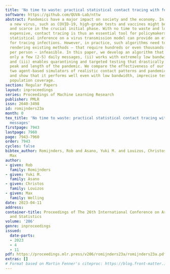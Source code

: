 ```yaml
---
title: 'No time to waste: practical statistical contact tracing with few low-bit messages'
software: https://github.com/QUVA-Lab/nttw
abstract: Pandemics have a major impact on society and the economy. In the case of
  a new virus, such as COVID-19, high-grade tests and vaccines might be slow to develop
  and scarce in the crucial initial phase. With no time to waste and lock-downs being
  expensive, contact tracing is thus an essential tool for policymakers. In theory,
  statistical inference on a virus transmission model can provide an effective method
  for tracing infections. However, in practice, such algorithms need to run decentralized,
  rendering existing methods – that require hundreds or even thousands of daily messages
  per person – infeasible. In this paper, we develop an algorithm that (i) requires
  only a few (2-5) daily messages, (ii) works with extremely low bandwidths (3-5 bits)
  and (iii) enables quarantining and targeted testing that drastically reduces the
  peak and length of the pandemic. We compare the effectiveness of our algorithm using
  two agent-based simulators of realistic contact patterns and pandemic parameters
  and show that it performs well even with low bandwidth, imprecise tests, and incomplete
  population coverage.
section: Regular Papers
layout: inproceedings
series: Proceedings of Machine Learning Research
publisher: PMLR
issn: 2640-3498
id: romijnders23a
month: 0
tex_title: 'No time to waste: practical statistical contact tracing with few low-bit
  messages'
firstpage: 7943
lastpage: 7960
page: 7943-7960
order: 7943
cycles: false
bibtex_author: Romijnders, Rob and Asano, Yuki M. and Louizos, Christos and Welling,
  Max
author:
- given: Rob
  family: Romijnders
- given: Yuki M.
  family: Asano
- given: Christos
  family: Louizos
- given: Max
  family: Welling
date: 2023-04-11
address:
container-title: Proceedings of The 26th International Conference on Artificial Intelligence
  and Statistics
volume: '206'
genre: inproceedings
issued:
  date-parts:
  - 2023
  - 4
  - 11
pdf: https://proceedings.mlr.press/v206/romijnders23a/romijnders23a.pdf
extras: []
# Format based on Martin Fenner's citeproc: https://blog.front-matter.io/posts/citeproc-yaml-for-bibliographies/
---
```

